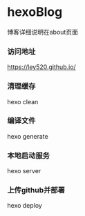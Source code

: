 # hexoBlog
博客详细说明在about页面

### 访问地址

https://ley520.github.io/
### 清理缓存
hexo clean 
### 编译文件
hexo generate
### 本地启动服务
hexo server
### 上传github并部署
hexo deploy
